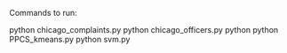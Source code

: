 Commands to run:

python chicago_complaints.py
python chicago_officers.py
python python PPCS_kmeans.py
python svm.py